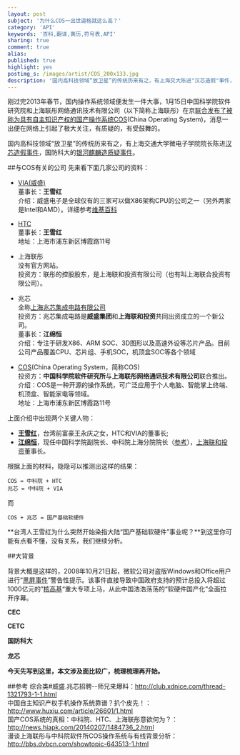 ```yaml
---
layout: post
subject: '为什么COS一出世逼格就这么高？'
category: 'API'
keywords: '百科,翻译,黄历,符号表,API'
sharing: true
comment: true
alias: 
published: true
highlight: yes
postimg_s: /images/artist/COS_200x133.jpg
description: '国内高科技领域“放卫星”的传统历来有之，有上海交大陈进"汉芯造假"事件，国防科大的"银河麒麟"事件，那么这次COS什么来头，发展会如何，对国产操作系统市场格局会产生什么样的影响，抑或只是昙花一现，欲知详情，请看正文。'  
---
```



刚过完2013年春节，国内操作系统领域便发生一件大事，1月15日中国科学院软件研究院和上海联彤网络通讯技术有限公司（以下简称上海联彤）在京[联合发布了被称为具有自主知识产权的国产操作系统COS](http://tech.sina.com.cn/t/2014-01-16/11239101963.shtml)(China Operating System)，消息一出便在网络上引起了极大关注，有质疑的，有受鼓舞的。  

国内高科技领域“放卫星”的传统历来有之，有上海交通大学微电子学院院长陈进[汉芯造假事件](http://zh.wikipedia.org/wiki/%E6%B1%89%E8%8A%AF)，国防科大的[银河麒麟造质疑事件](http://www.baike.com/wiki/%E9%93%B6%E6%B2%B3%E9%BA%92%E9%BA%9F)。

##与COS有关的公司
先来看下面几家公司的资料：    

* [VIA(威盛)](http://www.viatech.com.cn/cn/company/locations.jsp)  
董事长：**王雪红**  
介绍：威盛电子是全球仅有的三家可以做X86架构CPU的公司之一（另外两家是Intel和AMD）。详细参考[维基百科](http://zh.wikipedia.org/wiki/%E5%A8%81%E7%9B%9B%E9%9B%BB%E5%AD%90)

* [HTC](http://www.htc.com/cn/about/leadership/)   
董事长：**王雪红**  
地址：上海市浦东新区博霞路11号

* 上海联彤  
没有官方网站。  
投资方：联彤的控股股东，是上海联和投资有限公司（也有叫上海联合投资有限公司）。  

* 兆芯  
全称[上海兆芯集成电路有限公司](http://campus.chinahr.com/2014/pages/via_vas/)  
投资方：兆芯集成电路是**威盛集团**和**上海联和投资**共同出资成立的一个新公司。  
董事长：**江绵恒**  
介绍：专注于研发X86、ARM SOC、3D图形以及高速外设等芯片产品。目前公司产品覆盖CPU、芯片组、手机SOC，机顶盒SOC等各个领域 

* [COS](http://www.china-cos.com/about/index.html)(China Operating System，简称COS)  
投资方：**中国科学院软件研究所**与**上海联彤网络通讯技术有限公司**联合推出。  
介绍：COS是一种开源的操作系统，可广泛应用于个人电脑、智能掌上终端、机顶盒、智能家电等领域。  
地址：上海市浦东新区博霞路11号

上面介绍中出现两个关键人物：  
* [**王雪红**](http://zh.wikipedia.org/wiki/%E7%8E%8B%E9%9B%AA%E7%B4%85)，台湾前富豪王永庆之女，HTC和VIA的董事长;  
* [**江绵恒**](http://zh.wikipedia.org/wiki/%E6%B1%9F%E7%BB%B5%E6%81%92)，现任中国科学院副院长、中科院上海分院院长（[参考](http://www.shb.cas.cn/fygk/xrld/)），[上海联和投资](http://www.baike.com/wiki/%E4%B8%8A%E6%B5%B7%E8%81%94%E5%90%88%E6%8A%95%E8%B5%84%E6%9C%89%E9%99%90%E5%85%AC%E5%8F%B8)董事长。

根据上面的材料，隐隐可以推测出这样的结果： 
```
COS = 中科院 + HTC  
兆芯 = 中科院 + VIA
```
而  
```
COS + 兆芯 = 国产基础软硬件
```


**台湾人王雪红为什么突然开始染指大陆“国产基础软硬件”事业呢？**到这里你可能有点看不懂，没有关系，我们继续分析。

##大背景

背景大概是这样的，2008年10月21日起，微软公司对盗版Windows和Office用户进行“[黑屏事件](http://www.baike.com/wiki/%E5%BE%AE%E8%BD%AF%E9%BB%91%E5%B1%8F&prd=button_doc_jinru)”警告性提示。该事件直接导致中国政府支持的预计总投入将超过1000亿元的”[核高基](http://baike.baidu.com/view/2103756.htm)“重大专项上马，从此中国浩浩荡荡的“软硬件国产化”全面拉开序幕。

**CEC**  

**CETC**  

**国防科大**  

**龙芯**  

**今天先写到这里，本文涉及面比较广，梳理梳理再开始。**

##参考
综合类#威盛.兆芯招聘--师兄来爆料：<http://club.xdnice.com/thread-1321793-1-1.html>  
中国自主知识产权手机操作系统靠谱？扒个皮先！：<http://www.huxiu.com/article/26601/1.html>  
国产COS系统的真相：中科院、HTC、上海联彤意欲何为？：<http://news.hiapk.com/20140207/1484736_2.html>  
漫谈上海联彤与中科院软件所COS操作系统与有线背景分析：<http://bbs.dvbcn.com/showtopic-643513-1.html>  
